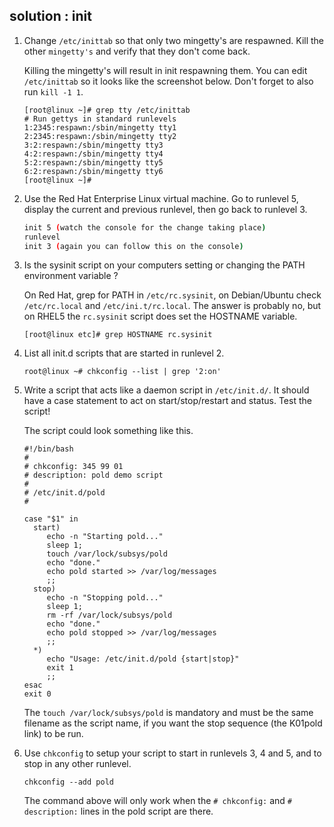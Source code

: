 ## solution : init

1. Change `/etc/inittab` so that only two mingetty's are respawned. Kill the other `mingetty's` and verify that they don't come back.

    Killing the mingetty's will result in init respawning them. You can edit `/etc/inittab` so it looks like the screenshot below. Don't forget to also run `kill -1 1`.

    ```console
    [root@linux ~]# grep tty /etc/inittab 
    # Run gettys in standard runlevels
    1:2345:respawn:/sbin/mingetty tty1
    2:2345:respawn:/sbin/mingetty tty2
    3:2:respawn:/sbin/mingetty tty3
    4:2:respawn:/sbin/mingetty tty4
    5:2:respawn:/sbin/mingetty tty5
    6:2:respawn:/sbin/mingetty tty6
    [root@linux ~]# 
    ```

2. Use the Red Hat Enterprise Linux virtual machine. Go to runlevel 5, display the current and previous runlevel, then go back to runlevel 3.

    ```bash
    init 5 (watch the console for the change taking place)
    runlevel
    init 3 (again you can follow this on the console)
    ```

3. Is the sysinit script on your computers setting or changing the PATH environment variable ?

    On Red Hat, grep for PATH in `/etc/rc.sysinit`, on Debian/Ubuntu check `/etc/rc.local` and `/etc/ini.t/rc.local`. The answer is probably no, but on RHEL5 the `rc.sysinit` script does set the HOSTNAME variable.

    ```
    [root@linux etc]# grep HOSTNAME rc.sysinit
    ```

4. List all init.d scripts that are started in runlevel 2.

    ```
    root@linux ~# chkconfig --list | grep '2:on'
    ```

5. Write a script that acts like a daemon script in `/etc/init.d/`. It should have a case statement to act on start/stop/restart and status. Test the script!

    The script could look something like this.

    ```
    #!/bin/bash
    #
    # chkconfig: 345 99 01 
    # description: pold demo script
    #
    # /etc/init.d/pold
    #

    case "$1" in
      start)
         echo -n "Starting pold..."
         sleep 1;
         touch /var/lock/subsys/pold
         echo "done."
         echo pold started >> /var/log/messages
         ;;
      stop)
         echo -n "Stopping pold..."
         sleep 1;
         rm -rf /var/lock/subsys/pold
         echo "done."
         echo pold stopped >> /var/log/messages
         ;;
      *)
         echo "Usage: /etc/init.d/pold {start|stop}"
         exit 1
         ;;
    esac
    exit 0
    ```

    The `touch /var/lock/subsys/pold` is mandatory and must be the same filename as the script name, if you want the stop sequence (the K01pold link) to be run.

6. Use `chkconfig` to setup your script to start in runlevels 3, 4 and 5, and to stop in any other runlevel.

    ```
    chkconfig --add pold
    ```

    The command above will only work when the `# chkconfig:` and `# description:` lines in the pold script are there.

